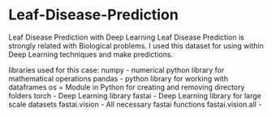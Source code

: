 # Leaf-Disease-Prediction
Leaf Disease Prediction with Deep Learning
Leaf Disease Prediction is strongly related with Biological problems. I used this dataset for using within Deep Learning techniques and make predictions.



libraries used for this case:
numpy - numerical python library for mathematical operations
pandas - python library for working with dataframes
os = Module in Python for creating and removing directory folders
torch - Deep Learning library
fastai - Deep Learning library for large scale datasets
fastai.vision - All necessary fastai functions
fastai.vision.all - 
